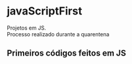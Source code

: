 # javaScriptFirst

Projetos em JS.     
Processo realizado durante a quarentena           

## Primeiros códigos feitos em JS       
<br>          
 

  
 
